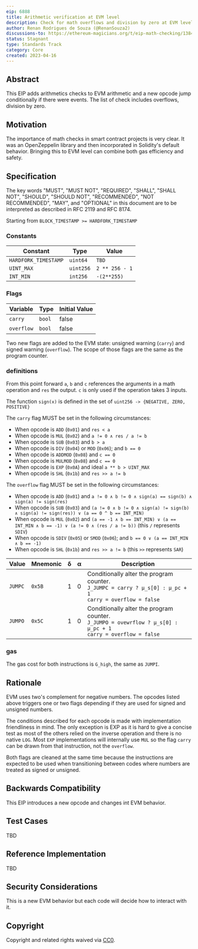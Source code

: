 ```yaml
---
eip: 6888
title: Arithmetic verification at EVM level
description: Check for math overflows and division by zero at EVM level
author: Renan Rodrigues de Souza (@RenanSouza2)
discussions-to: https://ethereum-magicians.org/t/eip-math-checking/13846
status: Stagnant
type: Standards Track
category: Core
created: 2023-04-16
---
```


## Abstract

This EIP adds arithmetics checks to EVM arithmetic and a new opcode jump conditionally if there were events. The list of check includes overflows, division by zero.

## Motivation

The importance of math checks in smart contract projects is very clear. It was an OpenZeppelin library and then incorporated in Solidity's default behavior. Bringing this to EVM level can combine both gas efficiency and safety.

## Specification

The key words "MUST", "MUST NOT", "REQUIRED", "SHALL", "SHALL NOT", "SHOULD", "SHOULD NOT", "RECOMMENDED", "NOT RECOMMENDED", "MAY", and "OPTIONAL" in this document are to be interpreted as described in RFC 2119 and RFC 8174.

Starting from `BLOCK_TIMESTAMP >= HARDFORK_TIMESTAMP`

### Constants

|     Constant         | Type      | Value     |
| -------------------- | --------- | --------- |
| `HARDFORK_TIMESTAMP` | `uint64`  | `TBD`     |
| `UINT_MAX`           | `uint256` | `2 ** 256 - 1` |
| `INT_MIN`            | `int256`  | `-(2**255)` |

### Flags

|     Variable        | Type      | Initial Value |
| ------------------- | --------- |:------------- |
| `carry`             | `bool`    | false         |
| `overflow`          | `bool`    | false         |

Two new flags are added to the EVM state: unsigned warning (`carry`) and signed warning (`overflow`). The scope of those flags are the same as the program counter.

### definitions

From this point forward  `a`, `b` and `c` references the arguments in a math operation and `res` the output. `c` is only used if the operation takes 3 inputs.

The function `sign(x)` is defined in the set of `uint256 -> {NEGATIVE, ZERO, POSITIVE}`

The `carry` flag MUST be set in the following circumstances:

 - When opcode is `ADD` (`0x01`) and `res < a`
 - When opcode is `MUL` (`0x02`) and `a != 0 ∧ res / a != b`
 - When opcode is `SUB` (`0x03`) and `b > a`
 - When opcode is `DIV` (`0x04`) or `MOD` (`0x06`); and `b == 0`
 - When opcode is `ADDMOD` (`0x08`) and `c == 0`
 - When opcode is `MULMOD` (`0x08`) and `c == 0`
 - When opcode is `EXP` (`0x0A`) and ideal `a ** b > UINT_MAX`
 - When opcode is `SHL` (`0x1b`) and `res >> a != b`

The `overflow` flag MUST be set in the following circumstances:

 - When opcode is `ADD` (`0x01`) and `a != 0 ∧ b != 0 ∧ sign(a) == sign(b) ∧ sign(a) != sign(res)`
 - When opcode is `SUB` (`0x03`) and `(a != 0 ∧ b != 0 ∧ sign(a) != sign(b) ∧ sign(a) != sign(res)) ∨ (a == 0 ^ b == INT_MIN)`
 - When opcode is `MUL` (`0x02`) and `(a == -1 ∧ b == INT_MIN) ∨ (a == INT_MIN ∧ b == -1) ∨ (a != 0 ∧ (res / a != b))` (this `/` represents `SDIV`)
 - When opcode is `SDIV` (`0x05`)  or `SMOD` (`0x06`); and `b == 0 ∨ (a == INT_MIN ∧ b == -1)`
 - When opcode is `SHL` (`0x1b`) and `res >> a != b` (this `>>` represents `SAR`)

| Value   | Mnemonic | δ | α | Description                                   |
|---------|----------|---|---|-----------------------------------------------|
| `JUMPC` | `0x5B`   | 1 | 0 | Conditionally alter the program counter. <br> ```J_JUMPC = carry ? µ_s[0] : µ_pc + 1``` <br> ```carry = overflow = false``` |
| `JUMPO` | `0x5C`   | 1 | 0 | Conditionally alter the program counter. <br> ```J_JUMPO = ovewrflow ? µ_s[0] : µ_pc + 1``` <br> ```carry = overflow = false```

### gas

The gas cost for both instructions is `G_high`, the same as `JUMPI`.

## Rationale

EVM uses two's complement for negative numbers. The opcodes listed above triggers one or two flags depending if they are used for signed and unsigned numbers.

The conditions described for each opcode is made with implementation friendliness in mind. The only exception is EXP as it is hard to give a concise test as most of the others relied on the inverse operation and there is no native `LOG`. Most `EXP` implementations will internally use `MUL` so the flag `carry` can be drawn from that instruction, not the `overflow`.

Both flags are cleaned at the same time because the instructions are expected to be used when transitioning between codes where numbers are treated as signed or unsigned.

## Backwards Compatibility

This EIP introduces a new opcode and changes int EVM behavior.

## Test Cases

TBD

## Reference Implementation

TBD

## Security Considerations

This is a new EVM behavior but each code will decide how to interact with it.

## Copyright

Copyright and related rights waived via [CC0](../LICENSE.md).
